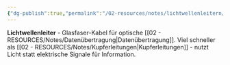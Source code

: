 ```yaml
---
{"dg-publish":true,"permalink":"/02-resources/notes/lichtwellenleitern/","tags":["netzwerk/kabel","übertragung/optisch"],"noteIcon":"","updated":"2025-09-05T10:12:30.000+02:00"}
---
```



**Lichtwellenleiter** - Glasfaser-Kabel für optische [[02 - RESOURCES/Notes/Datenübertragung\|Datenübertragung]].
Viel schneller als [[02 - RESOURCES/Notes/Kupferleitungen\|Kupferleitungen]] - nutzt Licht statt elektrische Signale für Information.